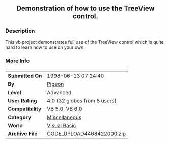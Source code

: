 ﻿<div align="center">

## Demonstration of how to use the TreeView control\.


</div>

### Description

This vb project demonstrates full use of the TreeView control which is quite hard to learn how to use on your own.
 
### More Info
 


<span>             |<span>
---                |---
**Submitted On**   |1998-06-13 07:24:40
**By**             |[Pigeon](https://github.com/Planet-Source-Code/PSCIndex/blob/master/ByAuthor/pigeon.md)
**Level**          |Advanced
**User Rating**    |4.0 (32 globes from 8 users)
**Compatibility**  |VB 5\.0, VB 6\.0
**Category**       |[Miscellaneous](https://github.com/Planet-Source-Code/PSCIndex/blob/master/ByCategory/miscellaneous__1-1.md)
**World**          |[Visual Basic](https://github.com/Planet-Source-Code/PSCIndex/blob/master/ByWorld/visual-basic.md)
**Archive File**   |[CODE\_UPLOAD4468422000\.zip](https://github.com/Planet-Source-Code/pigeon-demonstration-of-how-to-use-the-treeview-control__1-6946/archive/master.zip)








